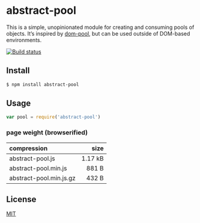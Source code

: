 # abstract-pool

This is a simple, unopinionated module for creating and consuming pools of objects. It’s inspired by [dom-pool](https://github.com/ChrisAntaki/dom-pool), but can be used outside of DOM-based environments.

[![Build status](https://travis-ci.org/michaelrhodes/abstract-pool.svg?branch=master)](https://travis-ci.org/michaelrhodes/abstract-pool)

## Install

```sh
$ npm install abstract-pool
```

## Usage

```js
var pool = require('abstract-pool')
```

### page weight (browserified)

| compression             |    size |
| :---------------------- | ------: |
| abstract-pool.js        | 1.17 kB |
| abstract-pool.min.js    |   881 B |
| abstract-pool.min.js.gz |   432 B |


## License

[MIT](http://opensource.org/licenses/MIT)
